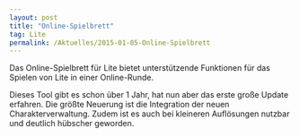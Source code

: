 ```yaml
---
layout: post
title: "Online-Spielbrett"
tag: Lite
permalink: /Aktuelles/2015-01-05-Online-Spielbrett
---
```


Das Online-Spielbrett für Lite bietet unterstützende Funktionen für das Spielen von Lite in einer Online-Runde.

Dieses Tool gibt es schon über 1 Jahr, hat nun aber das erste große Update erfahren. Die größte Neuerung ist die Integration der neuen Charakterverwaltung. Zudem ist es auch bei kleineren Auflösungen nutzbar und deutlich hübscher geworden.

